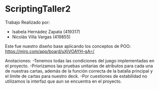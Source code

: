 # ScriptingTaller2

Trabajo Realizado por:

- Isabela Hernádez Zapata (419317)
- Nicolás Villa Vargas (419855)

Este fue nuestro diseño base aplicando los conceptos de POO: 
https://miro.com/app/board/uXjVOAYH-gA=/

Anotaciones:
-Tenemos todas las condiciones del juego implementadas en el proyecto.
-Priorizamos las pruebas unitarias de atributos para cada una de nuestras cartas, 
además de la función correcta de la batalla principal y el limite de cartas para nuestro deck.
-Por cuestiones de estabilidad no utilizamos la interfaz que aun se encuentra en el proyecto.
